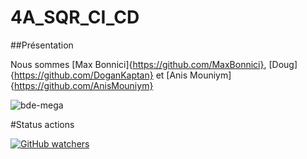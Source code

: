 # 4A_SQR_CI_CD

##Présentation

Nous sommes [Max Bonnici]{https://github.com/MaxBonnici}, [Doug]{https://github.com/DoganKaptan} et [Anis Mouniym]{https://github.com/AnisMouniym}

![bde-mega](https://user-images.githubusercontent.com/95021980/210582471-8ddd094d-ac9d-4e56-8dad-29d0fd7e7058.png)

#Status actions

[![GitHub watchers](https://img.shields.io/github/watchers/Naereen/StrapDown.js.svg?style=social&label=Watch&maxAge=2592000)](https://GitHub.com/Naereen/StrapDown.js/watchers/)
